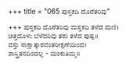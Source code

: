 +++
title = "065 ಪುಸ್ತಕದಿ ದೊರೆತರಿವು"

+++
ಪುಸ್ತಕದಿ ದೊರೆತರಿವು ಮಸ್ತಕದಿ ತಳೆದ ಮಣಿ।  
ಚಿತ್ತದೊಳು ಬೆಳೆದರಿವು ತರು ತಳೆದ ಪುಷ್ಪ॥  
ವಸ್ತು ಸಾಕ್ಷಾತ್ಕಾರವಂತರೀಕ್ಷಣೆಯಿಂದ।  
ಶಾಸ್ತ್ರಿತನದಿಂದಲ್ಲ - ಮಂಕುತಿಮ್ಮ॥  
